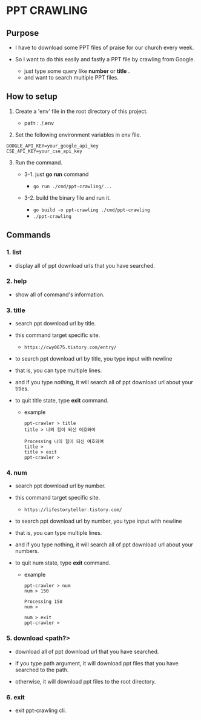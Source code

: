 # PPT CRAWLING

## Purpose

- I have to download some PPT files of praise for our church every week.
- So I want to do this easily and fastly a PPT file by crawling from Google.

  - just type some query like **number** or **title** .
  - and want to search multiple PPT files.

## How to setup

1. Create a 'env' file in the root directory of this project.

   - path : ./.env

2. Set the following environment variables in env file.

```
GOOGLE_API_KEY=your_google_api_key
CSE_API_KEY=your_cse_api_key
```

3. Run the command.

   - 3-1. just **go run** command

     - `go run ./cmd/ppt-crawling/...`

   - 3-2. build the binary file and run it.

     - `go build -o ppt-crawling ./cmd/ppt-crawling`
     - `./ppt-crawling`

## Commands

### 1. list

- display all of ppt download urls that you have searched.

### 2. help

- show all of command's information.

### 3. title

- search ppt download url by title.

- this command target specific site.

  - `https://cwy0675.tistory.com/entry/`

- to search ppt download url by title, you type input with newline
- that is, you can type multiple lines.
- and if you type nothing, it will search all of ppt download url about your titles.

- to quit title state, type **exit** command.

  - example

    ```
    ppt-crawler > title
    title > 나의 힘이 되신 여호와여

    Processing 나의 힘이 되신 여호와여
    title >
    title > exit
    ppt-crawler >
    ```

### 4. num

- search ppt download url by number.

- this command target specific site.

  - `https://lifestoryteller.tistory.com/`

- to search ppt download url by number, you type input with newline
- that is, you can type multiple lines.
- and if you type nothing, it will search all of ppt download url about your numbers.

- to quit num state, type **exit** command.

  - example

    ```
    ppt-crawler > num
    num > 150

    Processing 150
    num >

    num > exit
    ppt-crawler >
    ```

### 5. download <path?>

- download all of ppt download url that you have searched.

- if you type path argument, it will download ppt files that you have searched to the path.
- otherwise, it will download ppt files to the root directory.

### 6. exit

- exit ppt-crawling cli.

